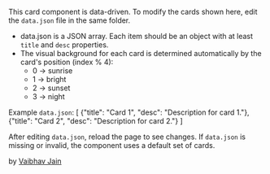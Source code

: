 This card component is data-driven. To modify the cards shown here, edit the `data.json` file in the same folder.

- data.json is a JSON array. Each item should be an object with at least `title` and `desc` properties.
- The visual background for each card is determined automatically by the card's position (index % 4):
  - 0 → sunrise
  - 1 → bright
  - 2 → sunset
  - 3 → night

Example `data.json`:
[
{"title": "Card 1", "desc": "Description for card 1."},
{"title": "Card 2", "desc": "Description for card 2."}
]

After editing `data.json`, reload the page to see changes. If `data.json` is missing or invalid, the component uses a default set of cards.
  
by [Vaibhav Jain](https://github.com/v-aibha-v-jain)